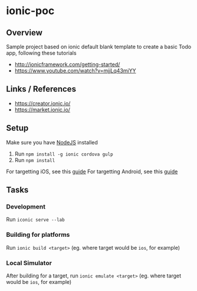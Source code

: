 # ionic-poc

## Overview
Sample project based on ionic default blank template to create a basic Todo app, following these tutorials
- http://ionicframework.com/getting-started/
- https://www.youtube.com/watch?v=mjjLq43miYY


## Links / References
- https://creator.ionic.io/
- https://market.ionic.io/

## Setup
Make sure you have [NodeJS](https://nodejs.org/) installed

1. Run `npm install -g ionic cordova gulp`
2. Run `npm install`

For targetting iOS, see this [guide](http://cordova.apache.org/docs/en/latest/guide/platforms/ios/index.html)
For targetting Android, see this [guide](http://cordova.apache.org/docs/en/latest/guide/platforms/android/index.html)

## Tasks

### Development
Run `iconic serve --lab`

### Building for platforms
Run `ionic build <target>`  (eg. where target would be `ios`, for example)

### Local Simulator
After building for a target, run `ionic emulate <target>` (eg. where target would be `ios`, for example)